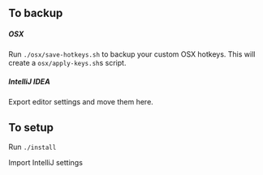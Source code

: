 ## To backup
##### OSX
Run `./osx/save-hotkeys.sh` to backup your custom OSX hotkeys.
This will create a `osx/apply-keys.sh`s script.

##### IntelliJ IDEA
Export editor settings and move them here.

## To setup
Run `./install`

Import IntelliJ settings
